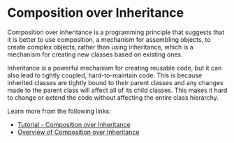 # Composition over Inheritance

Composition over inheritance is a programming principle that suggests that it is better to use composition, a mechanism for assembling objects, to create complex objects, rather than using inheritance, which is a mechanism for creating new classes based on existing ones.

Inheritance is a powerful mechanism for creating reusable code, but it can also lead to tightly coupled, hard-to-maintain code. This is because inherited classes are tightly bound to their parent classes and any changes made to the parent class will affect all of its child classes. This makes it hard to change or extend the code without affecting the entire class hierarchy.

Learn more from the following links:

- [Tutorial - Composition over Inheritance](https://www.youtube.com/watch?v=wfMtDGfHWpA)
- [Overview of Composition over Inheritance](https://en.wikipedia.org/wiki/Composition_over_inheritance)
